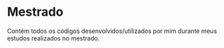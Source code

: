 # Mestrado
Contém todos os códigos desenvolvidos/utilizados por mim durante meus estudos realizados no mestrado.
